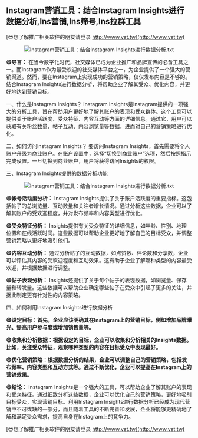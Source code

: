 ## **Instagram营销工具：结合Instagram Insights进行数据分析,Ins营销,Ins筛号,Ins拉群工具**

[😍想了解推广相关软件的朋友请登录 http://www.vst.tw](http://www.vst.tw)

 <center><img src="https://vst.tw/MP4/tuiguang/png/8.png" alt="Instagram营销工具：结合Instagram Insights进行数据分析.txt"></center>

**😄导言：**
在当今数字化时代，社交媒体已成为企业推广和品牌宣传的必备工具之一。而Instagram作为最受欢迎的社交媒体平台之一，为企业提供了一个强大的营销渠道。然而，要在Instagram上实现成功的营销策略，仅仅发布内容是不够的。结合Instagram Insights进行数据分析，将帮助企业了解其受众、优化内容，并更好地达到营销目标。

一、什么是Instagram Insights？
Instagram Insights是Instagram提供的一项强大的分析工具，旨在帮助用户更好地了解其账户的表现和受众群体。这个工具可以提供关于账户活跃度、受众特征、内容互动等方面的详细信息。通过它，用户可以获取有关粉丝数量、帖子互动、内容浏览量等数据，进而对自己的营销策略进行优化。

二、如何访问Instagram Insights？
要访问Instagram Insights，首先需要将个人账户升级为商业账户。在账户设置中，选择“切换到商业账户”选项，然后按照指示完成设置。一旦切换到商业账户，用户将获得访问Insights的权限。

三、Instagram Insights提供的数据分析功能

 <center><img src="https://vst.tw/MP4/tuiguang/png/1.png" alt="Instagram营销工具：结合Instagram Insights进行数据分析.txt"></center>

**😄帐号活动度分析：**
Instagram Insights提供了关于账户活跃度的重要指标。这包括帖子的总浏览量、互动数量和关注者增长情况。通过分析这些数据，企业可以了解其账户的受欢迎程度，并对发布频率和内容类型进行优化。

**😄受众特征分析：**
Insights提供有关受众特征的详细信息，如年龄、性别、地理位置和在线活跃时间。这些数据可以帮助企业更好地了解自己的目标受众，并调整营销策略以更好地吸引他们。

**😄内容互动分析：**
通过分析帖子的互动数据，如点赞数、评论数和分享数，企业可以评估其内容的受欢迎程度和互动效果。这有助于企业了解哪种类型的内容最受欢迎，并根据数据进行调整。

**😄帖子表现分析：**
Insights还提供了关于每个帖子的表现数据，如浏览量、保存量和转发量。这些数据可以帮助企业确定哪些帖子在受众中引起了更多的关注，并据此制定更有针对性的内容策略。

四、如何利用Instagram Insights进行数据分析

**😄设定目标：首先，企业应该明确其在Instagram上的营销目标，例如增加品牌曝光、提高用户参与度或增加销售量等。**

**😄收集和分析数据：根据设定的目标，企业可以收集和分析相关的Insights数据。比如，关注受众特征，观察哪种类型的内容在目标受众中表现最好。**

**😄优化营销策略：根据数据分析的结果，企业可以调整自己的营销策略，包括发布频率、内容类型和互动方式等。通过不断优化，企业可以提高在Instagram上的营销效果。**

**😄结论：**
Instagram Insights是一个强大的工具，可以帮助企业了解其账户的表现和受众特征。通过细致分析这些数据，企业可以优化自己的营销策略，更好地吸引目标受众，实现营销目标。利用Instagram Insights进行数据分析已经成为现代营销中不可或缺的一部分，而且随着工具的不断完善和发展，企业将能够更精确地了解和满足受众需求，提高自身在Instagram上的竞争力。

[😍想了解推广相关软件的朋友请登录 http://www.vst.tw](http://www.vst.tw)



